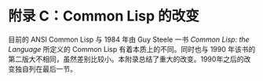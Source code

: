 附录 C：Common Lisp 的改变
==========================

目前的 ANSI Common Lisp 与 1984 年由 Guy Steele 一书 *Common Lisp: the
Language* 所定义的 Common Lisp 有着本质上的不同。同时也与 1990
年该书的第二版大不相同，虽然差别比较小。本附录总结了重大的改变。1990年之后的改变独自列在最后一节。
